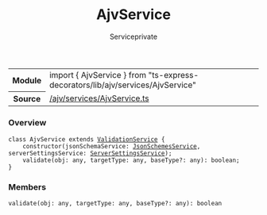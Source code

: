 
<header class="symbol-info-header"><h1 id="ajvservice">AjvService</h1><label class="symbol-info-type-label service">Service</label><label class="api-type-label private" title="private">private</label></header>
<!-- summary -->
<section class="symbol-info"><table class="is-full-width"><tbody><tr><th>Module</th><td><div class="lang-typescript"><span class="token keyword">import</span> { AjvService }&nbsp;<span class="token keyword">from</span>&nbsp;<span class="token string">"ts-express-decorators/lib/ajv/services/AjvService"</span></div></td></tr><tr><th>Source</th><td><a href="https://github.com/Romakita/ts-express-decorators/blob/v3.4.2/src//ajv/services/AjvService.ts#L0-L0">/ajv/services/AjvService.ts</a></td></tr></tbody></table></section>
<!-- overview -->


### Overview


<pre><code class="typescript-lang "><span class="token keyword">class</span> AjvService <span class="token keyword">extends</span> <a href="#api/common/filters/validationservice"><span class="token">ValidationService</span></a> <span class="token punctuation">{</span>
    <span class="token keyword">constructor</span><span class="token punctuation">(</span>jsonSchemaService<span class="token punctuation">:</span> <a href="#api/common/jsonschema/jsonschemesservice"><span class="token">JsonSchemesService</span></a><span class="token punctuation">,</span> serverSettingsService<span class="token punctuation">:</span> <a href="#api/common/config/serversettingsservice"><span class="token">ServerSettingsService</span></a><span class="token punctuation">)</span><span class="token punctuation">;</span>
    <span class="token function">validate</span><span class="token punctuation">(</span>obj<span class="token punctuation">:</span> <span class="token keyword">any</span><span class="token punctuation">,</span> targetType<span class="token punctuation">:</span> <span class="token keyword">any</span><span class="token punctuation">,</span> baseType?<span class="token punctuation">:</span> <span class="token keyword">any</span><span class="token punctuation">)</span><span class="token punctuation">:</span> <span class="token keyword">boolean</span><span class="token punctuation">;</span>
<span class="token punctuation">}</span></code></pre>


<!-- Parameters -->

<!-- Description -->

<!-- Members -->







### Members



<div class="method-overview">
<pre><code class="typescript-lang "><span class="token function">validate</span><span class="token punctuation">(</span>obj<span class="token punctuation">:</span> <span class="token keyword">any</span><span class="token punctuation">,</span> targetType<span class="token punctuation">:</span> <span class="token keyword">any</span><span class="token punctuation">,</span> baseType?<span class="token punctuation">:</span> <span class="token keyword">any</span><span class="token punctuation">)</span><span class="token punctuation">:</span> <span class="token keyword">boolean</span></code></pre>
</div>









